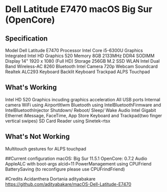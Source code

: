 # Dell Latitude E7470 macOS Big Sur (OpenCore)

## Specification
Model		Dell Latitude E7470
Processor	Intel Core i5-6300U
Graphics	Integrated Intel HD Graphics 520
Memory		8GB 2133MHz DDR4 SODIMM
Display		14" 1920 x 1080 (Full HD)
Storage		256GB M.2 SSD
WLAN 		Intel Dual Band Wireless-AC 8260
Bluetooth	Intel 
Camera		720p Webcam
Soundcard	Realtek ALC293
Keyboard	Backlit Keyboard
Trackpad	ALPS Touchpad


## What's Working
Intel HD 520 Graphics incuding graphics acceleration
All USB ports
Internal camera
WiFi using AirportItlwm
Bluetooth using IntelBluetoothFirmware and IntelBluetoothInjector
Shutdown/ Reboot/ Sleep/ Wake
Audio
Intel Gigabit Ethernet
iMessage, FaceTime, App Store
Keyboard and Trackpad(two finger vertical swipes)
SD Card Reader using Sinetek-rtsx

## What's Not Working
Multitouch gestures for ALPS touchpad

##Current configuration
macOS: Big Sur 11.5.1
OpenCore: 0.7.2
Audio AppleALC with boot-args alcid=11
PowerManagement using CPUFriend BatterySaving (to reconfigure please use CPUFrindFriend)

#Credits
Acidanthera
Dortania
adityabakare https://github.com/adityabakare/macOS-Dell-Latitude-E7470


